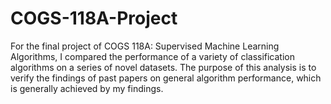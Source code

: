 # COGS-118A-Project

For the final project of COGS 118A: Supervised Machine Learning Algorithms, I compared the performance of a variety of classification algorithms on a series of novel datasets. The purpose of this analysis is to verify the findings of past papers on general algorithm performance, which is generally achieved by my findings.

